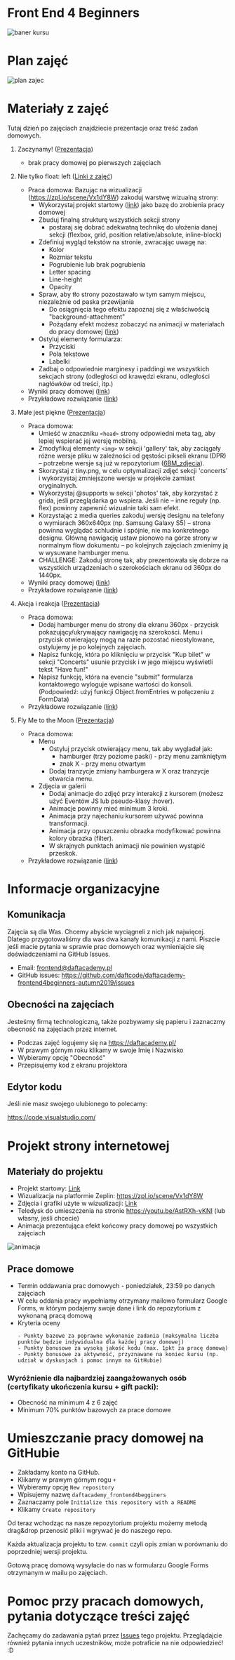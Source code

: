 # Front End 4 Beginners

![baner kursu](assets/baner.jpg)

# Plan zajęć

![plan zajec](assets/plan_zajec.png)

# Materiały z zajęć
Tutaj dzień po zajęciach znajdziecie prezentacje oraz treść zadań domowych.

1. Zaczynamy! ([Prezentacja](assets/Wyklad01_Zaczynamy.pdf))
    - brak pracy domowej po pierwszych zajęciach

2. Nie tylko float: left ([Linki z zajęć](assets/Wyklad02_Nie_tylko_float_left.md))
    - Praca domowa: Bazując na wizualizacji (https://zpl.io/scene/Vx1dY8W) zakoduj warstwę wizualną strony:
        - Wykorzystaj projekt startowy ([link](starter-pack)) jako bazę do zrobienia pracy domowej
        - Zbuduj finalną strukturę wszystkich sekcji strony
            * postaraj się dobrać adekwatną technikę do ułożenia danej sekcji (flexbox, grid, position relative/absolute, inline-block)
        - Zdefiniuj wygląd tekstów na stronie, zwracając uwagę na:
            * Kolor
            * Rozmiar tekstu
            * Pogrubienie lub brak pogrubienia
            * Letter spacing
            * Line-height
            * Opacity
        - Spraw, aby tło strony pozostawało w tym samym miejscu, niezależnie od paska przewijania
            * Do osiągnięcia tego efektu zapoznaj się z właściwością "background-attachment"
            * Pożądany efekt możesz zobaczyć na animacji w materiałach do pracy domowej ([link](https://github.com/daftcode/daftacademy-frontend4beginners-autumn2019/blob/master/README.md#materia%C5%82y-do-projektu))
        - Ostyluj elementy formularza:
            * Przyciski
            * Pola tekstowe
            * Labelki
        - Zadbaj o odpowiednie marginesy i paddingi we wszystkich sekcjach strony (odległości od krawędzi ekranu, odległości nagłówków od treści, itp.)
    - Wyniki pracy domowej ([link](punktacja-pracy-domowej/zadanie01_punktacja.pdf))
    - Przykładowe rozwiązanie ([link](przykladowe-rozwiazania/zadanie01))
3. Małe jest piękne ([Prezentacja](assets/Wyklad03_Male_jest_piekne.pdf))
    - Praca domowa:
        - Umieść w znaczniku `<head>` strony odpowiedni meta tag, aby lepiej wspierać jej wersję mobilną.
        - Zmodyfikuj elementy `<img>` w sekcji 'gallery' tak, aby zaciągały różne wersje pliku w zależności od gęstości pikseli ekranu (DPR) – potrzebne wersje są już w repozytorium ([6BM_zdjecia](assets/6BM_zdjecia.zip)).
        - Skorzystaj z tiny.png, w celu optymalizacji zdjęć sekcji 'concerts' i wykorzystaj zmniejszone wersje w projekcie zamiast oryginalnych.
        - Wykorzystaj @supports w sekcji 'photos' tak, aby korzystać z grida, jeśli przeglądarka go wspiera. Jeśli nie – inne reguły (np. flex) powinny zapewnić wizualnie taki sam efekt.
        - Korzystając z media queries zakoduj wersję designu na telefony o wymiarach 360x640px (np. Samsung Galaxy S5) – strona powinna wyglądać schludnie i spójnie, nie ma konkretnego designu. Główną nawigację ustaw pionowo na górze strony w normalnym flow dokumentu – po kolejnych zajęciach zmienimy ją w wysuwane hamburger menu.
        - CHALLENGE: Zakoduj stronę tak, aby prezentowała się dobrze na wszystkich urządzeniach o szerokościach ekranu od 360px do 1440px.
    - Wyniki pracy domowej ([link](punktacja-pracy-domowej/zadanie02_punktacja.pdf))
    - Przykładowe rozwiązanie ([link](przykladowe-rozwiazania/zadanie02))
4. Akcja i reakcja ([Prezentacja](assets/Wyklad04_Akcja_i_reakcja.pdf))
    - Praca domowa:
        - Dodaj hamburger menu do strony dla ekranu 360px - przycisk pokazujący/ukrywający nawigację na szerokości. Menu i przycisk otwierający mogą na razie pozostać nieostylowane, ostylujemy je po kolejnych zajęciach.
        - Napisz funkcję, która po kliknięciu w przycisk "Kup bilet" w sekcji "Concerts" usunie przycisk i w jego miejscu wyświetli tekst "Have fun!"
        - Napisz funkcję, która na evencie "submit" formularza kontaktowego wyloguje wpisane wartości do konsoli. (Podpowiedź: użyj funkcji Object.fromEntries w połączeniu z FormData)
    - Przykładowe rozwiązanie ([link](przykladowe-rozwiazania/zadanie03))
5. Fly Me to the Moon ([Prezentacja](https://bit.ly/34efgyp))
    - Praca domowa:
        - Menu
            - Ostyluj przycisk otwierający menu, tak aby wygladał jak:
                - hamburger (trzy poziome paski) - przy menu zamkniętym
                - znak X - przy menu otwartym
            - Dodaj tranzycje zmiany hamburgera w X oraz tranzycje otwarcia menu.
        - Zdjęcia w galerii
            - Dodaj animacje do zdjęć przy interakcji z kursorem (możesz użyć Eventów JS lub pseudo-klasy :hover).
            - Animacje powinny mieć minimum 3 kroki.
            - Animacja przy najechaniu kursorem używać powinna transformacji.
            - Animacja przy opuszczeniu obrazka modyfikować powinna kolory obrazka (filter).
            - W skrajnych punktach animacji nie powinien wystąpić przeskok.
    - Przykładowe rozwiązanie ([link](przykladowe-rozwiazania/zadanie04))

# Informacje organizacyjne

## Komunikacja
Zajęcia są dla Was. Chcemy abyście wyciągneli z nich jak najwięcej. Dlatego przygotowaliśmy dla was dwa kanały komunikacji z nami. Piszcie jeśli macie pytania w sprawie prac domowych oraz wymieniajcie się doświadczeniami na GitHub Issues.
- Email: frontend@daftacademy.pl
- GitHub issues: https://github.com/daftcode/daftacademy-frontend4beginners-autumn2019/issues

## Obecności na zajęciach
Jesteśmy firmą technologiczną, także pozbywamy się papieru i zaznaczmy obecność na zajęciach przez internet.
- Podczas zajęć logujemy się na https://daftacademy.pl/
- W prawym górnym roku klikamy w swoje Imię i Nazwisko
- Wybieramy opcję "Obecność"
- Przepisujemy kod z ekranu projektora

## Edytor kodu

Jeśli nie masz swojego ulubionego to polecamy:

https://code.visualstudio.com/

# Projekt strony internetowej

## Materiały do projektu
- Projekt startowy: [Link](starter-pack)
- Wizualizacja na platformie Zeplin: https://zpl.io/scene/Vx1dY8W
- Zdjęcia i grafiki użyte w wizualizacji: [Link](assets/6BM_zdjecia.zip)
- Teledysk do umieszczenia na stronie https://youtu.be/AstRXh-vKNI (lub własny, jeśli chcecie)
- Animacja prezentująca efekt końcowy pracy domowej po wszystkich zajęciach

![animacja](assets/video.gif)


## Prace domowe
- Termin oddawania prac domowych - poniedziałek, 23:59 po danych zajęciach
- W celu oddania pracy wypełniamy otrzymany mailowo formularz Google Forms, w którym podajemy swoje dane i link do repozytorium z wykonaną pracą domową
- Kryteria oceny
    ~~~~
    - Punkty bazowe za poprawne wykonanie zadania (maksymalna liczba punktów będzie indywidualna dla każdej pracy domowej)
    - Punkty bonusowe za wysoką jakość kodu (max. 1pkt za pracę domową)
    - Punkty bonusowe za aktywność, przyznawane na koniec kursu (np. udział w dyskusjach i pomoc innym na GitHubie)
    ~~~~

### Wyróżnienie dla najbardziej zaangażowanych osób (certyfikaty ukończenia kursu + gift packi):
- Obecność na minimum 4 z 6 zajęć
- Minimum 70% punktów bazowych za prace domowe


# Umieszczanie pracy domowej na GitHubie

- Zakładamy konto na GitHub.
- Klikamy w prawym górnym rogu `+`
- Wybieramy opcję `New repository`
- Wpisujemy nazwę `daftacademy_frontend4begginers`
- Zaznaczamy pole `Initialize this repository with a README`
- Klikamy `Create repository`

Od teraz wchodząc na nasze repozytorium projektu możemy metodą drag&drop przenosić pliki i wgrywać je do naszego repo.

Każda aktualizacja projektu to tzw. `commit` czyli opis zmian w porównaniu do poprzedniej wersji projektu.

Gotową pracę domową wysyłacie do nas w formularzu Google Forms otrzymanym w mailu po zajęciach.

# Pomoc przy pracach domowych, pytania dotyczące treści zajęć
Zachęcamy do zadawania pytań przez [Issues](https://github.com/daftcode/daftacademy-frontend4beginners-autumn2019/issues) tego projektu. Przeglądajcie również pytania innych uczestników, może potraficie na nie odpowiedzieć! :D

